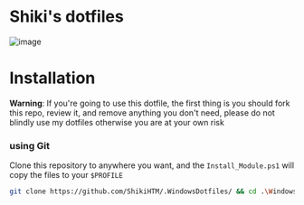 # Shiki's dotfiles
![image](https://github.com/ShikiHTM/.WindowsDotfiles/assets/90792678/d052a609-dc23-4dbd-ba2a-42e25566d027)

# Installation
**Warning**: If you're going to use this dotfile, the first thing is you should fork this repo, review it, and remove anything you don't need, please do not blindly use my dotfiles otherwise you are at your own risk
### using Git
Clone this repository to anywhere you want, and the `Install_Module.ps1` will copy the files to your `$PROFILE`
```bash
git clone https://github.com/ShikiHTM/.WindowsDotfiles/ && cd .\WindowsDotfiles\ && .\Install_Module.ps1
```

